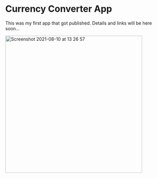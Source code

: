 
# Currency Converter App

This was my first app that got published. Details and links will be here soon...


<img width="429" alt="Screenshot 2021-08-10 at 13 26 57" src="https://user-images.githubusercontent.com/44259108/128862401-fcc3c659-058b-4fc2-bd6e-4ad776c4ffca.png">



